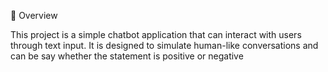 📌 Overview

This project is a simple chatbot application that can interact with users through text input. It is designed to simulate human-like conversations and can be say whether the statement is positive or negative 
